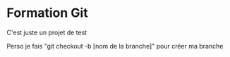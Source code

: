 # Formation Git

C'est juste un projet de test

Perso je fais "git checkout -b [nom de la branche]" pour créer ma branche
